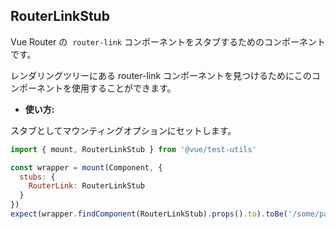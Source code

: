 ## RouterLinkStub

Vue Router の  `router-link` コンポーネントをスタブするためのコンポーネントです。

レンダリングツリーにある router-link コンポーネントを見つけるためにこのコンポーネントを使用することができます。

- **使い方:**

スタブとしてマウンティングオプションにセットします。

```js
import { mount, RouterLinkStub } from '@vue/test-utils'

const wrapper = mount(Component, {
  stubs: {
    RouterLink: RouterLinkStub
  }
})
expect(wrapper.findComponent(RouterLinkStub).props().to).toBe('/some/path')
```
